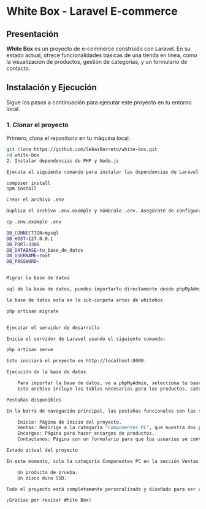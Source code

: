 # White Box - Laravel E-commerce

## Presentación

**White Box** es un proyecto de e-commerce construido con Laravel. En su estado actual, ofrece funcionalidades básicas de una tienda en línea, como la visualización de productos, gestión de categorías, y un formulario de contacto.

## Instalación y Ejecución

Sigue los pasos a continuación para ejecutar este proyecto en tu entorno local.

### 1. Clonar el proyecto

Primero, clona el repositorio en tu máquina local:

```bash
git clone https://github.com/SebasBarreto/white-box.git
cd white-box
2. Instalar dependencias de PHP y Node.js

Ejecuta el siguiente comando para instalar las dependencias de Laravel y de npm:

composer install
npm install

Crear el archivo .env

Duplica el archivo .env.example y nómbralo .env. Asegúrate de configurar tus credenciales de base de datos en este archivo.

cp .env.example .env

DB_CONNECTION=mysql
DB_HOST=127.0.0.1
DB_PORT=3306
DB_DATABASE=tu_base_de_datos
DB_USERNAME=root
DB_PASSWORD=


Migrar la base de datos

sql de la base de datos, puedes importarlo directamente desde phpMyAdmin o el cliente de MySQL que utilices.

la base de datos esta en la sub-carpeta antes de whitebox

php artisan migrate


Ejecutar el servidor de desarrollo

Inicia el servidor de Laravel usando el siguiente comando:

php artisan serve

Esto iniciará el proyecto en http://localhost:8000.

Ejecución de la base de datos

    Para importar la base de datos, ve a phpMyAdmin, selecciona tu base de datos, haz clic en "Importar" y selecciona el archivo SQL exportado (whitebox_database.sql).
    Este archivo incluye las tablas necesarias para los productos, categorías, ventas, encargos, y más.

Pestañas disponibles

En la barra de navegación principal, las pestañas funcionales son las siguientes:

    Inicio: Página de inicio del proyecto.
    Ventas: Redirige a la categoría "Componentes PC", que muestra dos productos: uno de prueba y un disco duro SSD.
    Encargos: Página para hacer encargos de productos.
    Contactanos: Página con un formulario para que los usuarios se contacten con el administrador.

Estado actual del proyecto

En este momento, solo la categoría Componentes PC en la sección Ventas está conectada a la base de datos. Dentro de esta categoría, hay dos productos visibles:

    Un producto de prueba.
    Un disco duro SSD.

Todo el proyecto está completamente personalizado y diseñado para ser extendido fácilmente a nuevas categorías y productos.

¡Gracias por revisar White Box!

